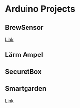 # Arduino Projects

## BrewSensor
[Link](https://github.com/akeschmidi/arduino/tree/master/brewSensor)

## Lärm Ampel


## SecuretBox

## Smartgarden
[Link](https://github.com/akeschmidi/arduino/tree/master/smartGarden)
